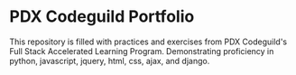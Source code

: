 # PDX Codeguild Portfolio
This repository is filled with practices and exercises from PDX Codeguild's Full Stack Accelerated Learning Program. Demonstrating proficiency in python, javascript, jquery, html, css, ajax, and django.
